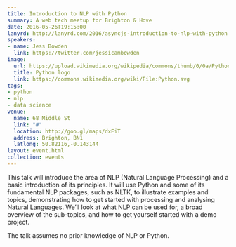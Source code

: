 ```yaml
---
title: Introduction to NLP with Python
summary: A web tech meetup for Brighton & Hove
date: 2016-05-26T19:15:00
lanyrd: http://lanyrd.com/2016/asyncjs-introduction-to-nlp-with-python
speakers:
- name: Jess Bowden
  link: https://twitter.com/jessicambowden
image:
  url: https://upload.wikimedia.org/wikipedia/commons/thumb/0/0a/Python.svg/600px-Python.svg.png
  title: Python logo
  link: https://commons.wikimedia.org/wiki/File:Python.svg
tags:
- python
- nlp
- data science
venue:
  name: 68 Middle St
  link: "#"
  location: http://goo.gl/maps/dxEiT
  address: Brighton, BN1
  latlong: 50.82116,-0.143144
layout: event.html
collection: events
---
```


This talk will introduce the area of NLP (Natural Language Processing) and a basic introduction of its principles. It will use Python and some of its fundamental NLP packages, such as NLTK, to illustrate examples and topics, demonstrating how to get started with processing and analysing Natural Languages.
We’ll look at what NLP can be used for, a broad overview of the sub-topics, and how to get yourself started with a demo project.

The talk assumes no prior knowledge of NLP or Python.
